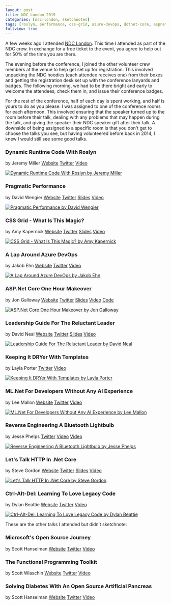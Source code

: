 ```yaml
---
layout: post
title: NDC London 2019
categories: [ndc-london, sketchnotes]
tags: [roslyn, performance, css-grid, azure-devops, dotnet-core, aspnet-core, leadership, ml-net, legacy-code]
fullview: true
---
```


A few weeks ago I attended [NDC London](https://ndc-london.com). This time I attended as part of the NDC crew. In exchange for a free ticket to the event, you agree to help out for 50% of the time you are there.

The evening before the conference, I joined the other volunteer crew members at the venue to help get set up for registration. This involved unpacking the NDC hoodies (each attendee receives one) from their boxes and getting the registration desk set up with the conference lanyards and badges. The following morning, we had to be there bright and early to welcome the attendees, check them in, and issue their conference badges.

For the rest of the conference, half of each day is spent working, and half is yours to do as you please. I was assigned to one of the conference rooms for each afternoon. This involved ensuring that the speaker turned up to the room before their talk, dealing with any problems that may happen during the talk, and giving the speaker their NDC speaker gift after their talk. A downside of being assigned to a specific room is that you don't get to choose the talks you see, but having volunteered before back in 2014, I knew I would still see some good talks.  


### Dynamic Runtime Code With Roslyn
by Jeremy Miller
<i class="fa fa-globe fa-lg"></i> [Website](https://jeremydmiller.com)
<i class="fa fa-twitter fa-lg"></i> [Twitter](https://twitter.com/jeremydmiller)
<i class="fa fa-youtube fa-lg"></i> [Video](https://www.youtube.com/watch?v=Wxqv29V3a7c)

[![Dynamic Runtime Code With Roslyn by Jeremy Miller][1]][1]


### Pragmatic Performance
by David Wengier
<i class="fa fa-globe fa-lg"></i> [Website](https://wengier.com)
<i class="fa fa-twitter fa-lg"></i> [Twitter](https://twitter.com/davidwengier)
<i class="fa fa-slideshare fa-lg"></i> [Slides](https://www.slideshare.net/DavidWengier/pragmatic-performance-from-ndc-london-2019)
<i class="fa fa-youtube fa-lg"></i> [Video](https://www.youtube.com/watch?v=fi_nUJOyjzk)

[![Pragmatic Performance by David Wengier][2]][2]


### CSS Grid - What Is This Magic?
by Amy Kapernick
<i class="fa fa-globe fa-lg"></i> [Website](https://amygoestoperth.com.au)
<i class="fa fa-twitter fa-lg"></i> [Twitter](https://twitter.com/amys_kapers)
<i class="fa fa-slideshare fa-lg"></i> [Slides](https://github.com/amykapernick/talks/tree/master/css-grid-what-is-this-magic)
<i class="fa fa-youtube fa-lg"></i> [Video](https://www.youtube.com/watch?v=pdbpMYjijFY)

[![CSS Grid - What Is This Magic? by Amy Kapernick][3]][3]


### A Lap Around Azure DevOps
by Jakob Ehn
<i class="fa fa-globe fa-lg"></i> [Website](https://blog.ehn.nu)
<i class="fa fa-twitter fa-lg"></i> [Twitter](https://twitter.com/jakobehn)
<i class="fa fa-youtube fa-lg"></i> [Video](https://www.youtube.com/watch?v=ges0Q07-kSc)

[![A Lap Around Azure DevOps by Jakob Ehn][4]][4]


### ASP.Net Core One Hour Makeover
by Jon Galloway
<i class="fa fa-globe fa-lg"></i> [Website](https://weblogs.asp.net/jongalloway)
<i class="fa fa-twitter fa-lg"></i> [Twitter](https://twitter.com/jongalloway)
<i class="fa fa-slideshare fa-lg"></i> [Slides](https://www.slideshare.net/jongalloway/aspnet-core-one-hour-makeover)
<i class="fa fa-youtube fa-lg"></i> [Video](https://www.youtube.com/watch?v=Y7wYDIHjRMQ)
<i class="fa fa-file-code-o fa-lg"></i> [Code](https://gist.github.com/jongalloway/70e5373837534abe6c89e7ab3ec4efb5)

[![ASP.Net Core One Hour Makeover by Jon Galloway][5]][5]


### Leadership Guide For The Reluctant Leader
by David Neal
<i class="fa fa-globe fa-lg"></i> [Website](https://reverentgeek.com)
<i class="fa fa-twitter fa-lg"></i> [Twitter](https://twitter.com/reverentgeek)
<i class="fa fa-slideshare fa-lg"></i> [Slides](https://speakerdeck.com/reverentgeek/leadership-guide-for-the-reluctant-leader-ndc-sydney-2018)
<i class="fa fa-youtube fa-lg"></i> [Video](https://www.youtube.com/watch?v=LzKCwhVYGa4)

[![Leadership Guide For The Reluctant Leader by David Neal][6]][6]


### Keeping It DRYer With Templates
by Layla Porter
<i class="fa fa-twitter fa-lg"></i> [Twitter](https://twitter.com/laylacodesit)
<i class="fa fa-youtube fa-lg"></i> [Video](https://www.youtube.com/watch?v=kwpDed1ScvA)

[![Keeping It DRYer With Templates by Layla Porter][7]][7]


### ML.Net For Developers Without Any AI Experience
by Lee Mallon
<i class="fa fa-globe fa-lg"></i> [Website](https://www.rarely.io)
<i class="fa fa-twitter fa-lg"></i> [Twitter](https://twitter.com/leemallon)
<i class="fa fa-youtube fa-lg"></i> [Video](https://www.youtube.com/watch?v=zy7Y9CHji2k)

[![ML.Net For Developers Without Any AI Experience by Lee Mallon][8]][8]


### Reverse Engineering A Bluetooth Lightbulb
by Jesse Phelps
<i class="fa fa-twitter fa-lg"></i> [Twitter](https://twitter.com/jessephelps)
<i class="fa fa-vimeo fa-lg"></i> [Video](https://vimeo.com/282812779)
<i class="fa fa-youtube fa-lg"></i> [Video](https://www.youtube.com/watch?v=-IEvDBJ6D9Y)

[![Reverse Engineering A Bluetooth Lightbulb by Jesse Phelps][9]][9]


### Let's Talk HTTP In .Net Core
by Steve Gordon
<i class="fa fa-globe fa-lg"></i> [Website](https://www.stevejgordon.co.uk)
<i class="fa fa-twitter fa-lg"></i> [Twitter](https://twitter.com/stevejgordon)
<i class="fa fa-slideshare fa-lg"></i> [Slides](https://speakerdeck.com/stevejgordon/lets-talk-http-in-net-core-7f006406-9195-442d-8cd9-1ea60816f435)
<i class="fa fa-youtube fa-lg"></i> [Video](https://www.youtube.com/watch?v=ojDxK_-I-To)

[![Let's Talk HTTP In .Net Core by Steve Gordon][10]][10]


### Ctrl-Alt-Del: Learning To Love Legacy Code
by Dylan Beattie
<i class="fa fa-globe fa-lg"></i> [Website](http://www.dylanbeattie.net)
<i class="fa fa-twitter fa-lg"></i> [Twitter](https://twitter.com/dylanbeattie)
<i class="fa fa-youtube fa-lg"></i> [Video](https://www.youtube.com/watch?v=Nyu8sVx9umw)

[![Ctrl-Alt-Del: Learning To Love Legacy Code by Dylan Beattie][11]][11]

These are the other talks I attended but didn’t sketchnote:

### Microsoft's Open Source Journey
by Scott Hanselman
<i class="fa fa-globe fa-lg"></i> [Website](https://www.hanselman.com)
<i class="fa fa-twitter fa-lg"></i> [Twitter](https://twitter.com/shanselman)
<i class="fa fa-youtube fa-lg"></i> [Video](https://www.youtube.com/watch?v=a2IK82xn2uE)


### The Functional Programming Toolkit
by Scott Wlaschin
<i class="fa fa-globe fa-lg"></i> [Website](https://fsharpforfunandprofit.com)
<i class="fa fa-twitter fa-lg"></i> [Twitter](https://twitter.com/ScottWlaschin)
<i class="fa fa-youtube fa-lg"></i> [Video](https://www.youtube.com/watch?v=bKOAX4xwMlE)


### Solving Diabetes With An Open Source Artificial Pancreas
by Scott Hanselman
<i class="fa fa-globe fa-lg"></i> [Website](https://www.hanselman.com)
<i class="fa fa-twitter fa-lg"></i> [Twitter](https://twitter.com/shanselman)
<i class="fa fa-youtube fa-lg"></i> [Video](https://www.youtube.com/watch?v=USPI253okyg)


  [1]: /assets/media/images/2019/02/dynamic-runtime-code-with-roslyn-jeremy-miller.jpg#img-sketchnote
  [2]: /assets/media/images/2019/02/pragmatic-performance-david-wengier.jpg#img-sketchnote
  [3]: /assets/media/images/2019/02/css-grid-what-is-this-magic-amy-kapernick.jpg#img-sketchnote
  [4]: /assets/media/images/2019/02/a-lap-around-azure-devops-jakob-ehn.jpg#img-sketchnote
  [5]: /assets/media/images/2019/02/asp-net-core-one-hour-makeover-jon-galloway.jpg#img-sketchnote
  [6]: /assets/media/images/2019/02/leadership-guide-for-the-reluctant-leader-david-neal.jpg#img-sketchnote
  [7]: /assets/media/images/2019/02/keeping-it-dryer-with-templates-layla-porter.jpg#img-sketchnote
  [8]: /assets/media/images/2019/02/ml-net-for-developers-without-any-ai-experience-lee-mallon.jpg#img-sketchnote
  [9]: /assets/media/images/2019/02/reverse-engineering-a-bluetooth-lightbulb-jesse-phelps.jpg#img-sketchnote
  [10]: /assets/media/images/2019/02/lets-talk-http-in-net-core-steve-gordon.jpg#img-sketchnote
  [11]: /assets/media/images/2019/02/ctrl-alt-del-learning-to-love-legacy-code-dylan-beattie.jpg#img-sketchnote
